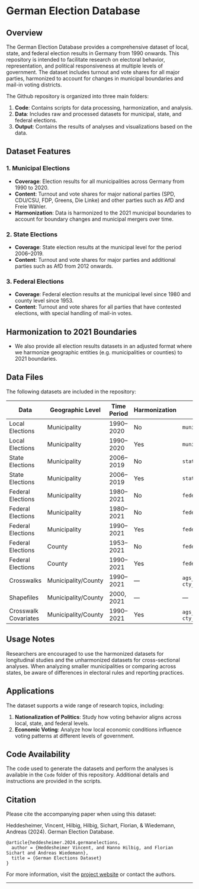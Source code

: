 # German Election Database

## Overview

The German Election Database provides a comprehensive dataset of local, state, and federal election results in Germany from 1990 onwards. This repository is intended to facilitate research on electoral behavior, representation, and political responsiveness at multiple levels of government. The dataset includes turnout and vote shares for all major parties, harmonized to account for changes in municipal boundaries and mail-in voting districts.

The Github repository is organized into three main folders:
1. **Code**: Contains scripts for data processing, harmonization, and analysis.
2. **Data**: Includes raw and processed datasets for municipal, state, and federal elections.
3. **Output**: Contains the results of analyses and visualizations based on the data.

## Dataset Features

### 1. Municipal Elections
- **Coverage**: Election results for all municipalities across Germany from 1990 to 2020.
- **Content**: Turnout and vote shares for major national parties (SPD, CDU/CSU, FDP, Greens, Die Linke) and other parties such as AfD and Freie Wähler.
- **Harmonization**: Data is harmonized to the 2021 municipal boundaries to account for boundary changes and municipal mergers over time.

### 2. State Elections
- **Coverage**: State election results at the municipal level for the period 2006–2019.
- **Content**: Turnout and vote shares for major parties and additional parties such as AfD from 2012 onwards.

### 3. Federal Elections
- **Coverage**: Federal election results at the municipal level since 1980 and county level since 1953.
- **Content**: Turnout and vote shares for all parties that have contested elections, with special handling of mail-in votes.

## Harmonization to 2021 Boundaries
- We also provide all election results datasets in an adjusted format where we harmonize geographic entities (e.g. municipalities or counties) to 2021 boundaries.

## Data Files

The following datasets are included in the repository:

| **Data**                  | **Geographic Level** | **Time Period**  | **Harmonization** | **File Name**                |
|---------------------------|----------------------|-----------------|-------------------|-----------------------------|
| Local Elections           | Municipality         | 1990–2020       | No                | `municipal_unharm`          |
| Local Elections           | Municipality         | 1990–2020       | Yes               | `municipal_harm`            |
| State Elections           | Municipality         | 2006–2019       | No                | `state_unharm`              |
| State Elections           | Municipality         | 2006–2019       | Yes               | `state_harm`                |
| Federal Elections         | Municipality         | 1980–2021       | No                | `federal_muni_raw`          |
| Federal Elections         | Municipality         | 1980–2021       | No                | `federal_muni_unharm`       |
| Federal Elections         | Municipality         | 1990–2021       | Yes               | `federal_muni_harm`         |
| Federal Elections         | County               | 1953–2021       | No                | `federal_cty_unharm`        |
| Federal Elections         | County               | 1990–2021       | Yes               | `federal_cty_harm`          |
| Crosswalks                | Municipality/County  | 1990–2021       | —                 | `ags_crosswalks` / `cty_crosswalks` |
| Shapefiles                | Municipality/County  | 2000, 2021      | —                 | —                           |
| Crosswalk Covariates      | Municipality/County  | 1990–2021       | Yes               | `ags_area_pop_emp` / `cty_area_pop_emp` |


## Usage Notes

Researchers are encouraged to use the harmonized datasets for longitudinal studies and the unharmonized datasets for cross-sectional analyses. When analyzing smaller municipalities or comparing across states, be aware of differences in electoral rules and reporting practices.

## Applications

The dataset supports a wide range of research topics, including:
1. **Nationalization of Politics**: Study how voting behavior aligns across local, state, and federal levels.
2. **Economic Voting**: Analyze how local economic conditions influence voting patterns at different levels of government.

## Code Availability

The code used to generate the datasets and perform the analyses is available in the `Code` folder of this repository. Additional details and instructions are provided in the scripts.

## Citation

Please cite the accompanying paper when using this dataset:

Heddesheimer, Vincent, Hilbig, Hilbig, Sichart, Florian, & Wiedemann, Andreas (2024). German Election Database.

```         
@article{heddesheimer.2024.germanelections,
  author = {Heddesheimer Vincent, and Hanno Hilbig, and Florian Sichart and Andreas Wiedemann},
  title = {German Elections Dataset}
}
```

For more information, visit the [project website](http://german-elections.com) or contact the authors.

---
